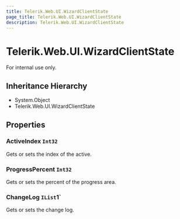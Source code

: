 ```yaml
---
title: Telerik.Web.UI.WizardClientState
page_title: Telerik.Web.UI.WizardClientState
description: Telerik.Web.UI.WizardClientState
---
```


# Telerik.Web.UI.WizardClientState

For internal use only.

## Inheritance Hierarchy

* System.Object
* Telerik.Web.UI.WizardClientState

## Properties

###  ActiveIndex `Int32`

Gets or sets the index of the active.

###  ProgressPercent `Int32`

Gets or sets the percent of the progress area.

###  ChangeLog `IList`1`

Gets or sets the change log.

